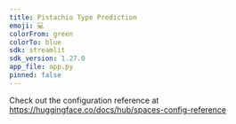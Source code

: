 ```yaml
---
title: Pistachio Type Prediction
emoji: 💻
colorFrom: green
colorTo: blue
sdk: streamlit
sdk_version: 1.27.0
app_file: app.py
pinned: false
---
```


Check out the configuration reference at https://huggingface.co/docs/hub/spaces-config-reference
